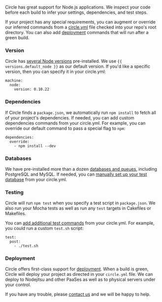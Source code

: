 <!--

title: Continuous Integration and Continuous Deployment with Node.js
short_title: Node.js
last_updated: February 13, 2015

-->

Circle has great support for Node.js applications.
We inspect your code before each build to infer your settings, dependencies, and test steps.

If your project has any special requirements, you can augment or override our
inferred commands from a [circle.yml](/docs/configuration)
file checked into your repo's root directory. You can also add [deployment](/docs/configuration#deployment)
commands that will run after a green build.

### Version

Circle has [several Node versions](/docs/environment#nodejs)
pre-installed.
We use `{{ versions.default_node }}`
as our default version. If you'd like a specific version, then you can specify it in your circle.yml:

```
machine:
  node:
    version: 0.10.22
```

### Dependencies

If Circle finds a `package.json`, we automatically run `npm install` to fetch
all of your project's dependencies.
If needed, you can add custom dependencies commands from your circle.yml.
For example, you can override our default command to pass a special flag to `npm`:

```
dependencies:
  override:
    - npm install --dev
```

### Databases

We have pre-installed more than a dozen [databases and queues](/docs/environment#databases),
including PostgreSQL and MySQL. If needed, you can
[manually set up your test database](/docs/manually#dependencies) from your circle.yml.

### Testing

Circle will run `npm test` when you specify a test script in `package.json`.
We also run your Mocha tests as well as run any `test` targets in Cakefiles or Makefiles.

You can [add additional test commands](/docs/configuration#test)
from your circle.yml. For example, you could run a custom `test.sh` script:

```
test:
  post:
    - ./test.sh
```

### Deployment

Circle offers first-class support for [deployment](/docs/configuration#deployment).
When a build is green, Circle will deploy your project as directed
in your `circle.yml` file.
We can deploy to Nodejitsu and other PaaSes as well as to
physical servers under your control.

If you have any trouble, please [contact us](mailto:sayhi@circleci.com)
and we will be happy to help.
